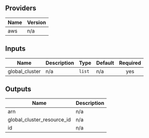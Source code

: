 ## Providers

| Name | Version |
|------|---------|
| aws | n/a |

## Inputs

| Name | Description | Type | Default | Required |
|------|-------------|------|---------|:-----:|
| global\_cluster | n/a | `list` | n/a | yes |

## Outputs

| Name | Description |
|------|-------------|
| arn | n/a |
| global\_cluster\_resource\_id | n/a |
| id | n/a |

